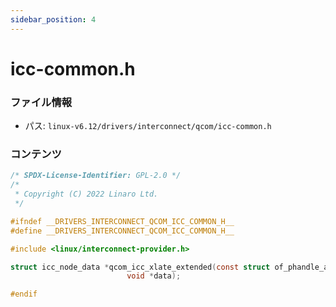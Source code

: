 ```yaml
---
sidebar_position: 4
---
```

# icc-common.h

### ファイル情報

- パス: `linux-v6.12/drivers/interconnect/qcom/icc-common.h`

### コンテンツ

```h
/* SPDX-License-Identifier: GPL-2.0 */
/*
 * Copyright (C) 2022 Linaro Ltd.
 */

#ifndef __DRIVERS_INTERCONNECT_QCOM_ICC_COMMON_H__
#define __DRIVERS_INTERCONNECT_QCOM_ICC_COMMON_H__

#include <linux/interconnect-provider.h>

struct icc_node_data *qcom_icc_xlate_extended(const struct of_phandle_args *spec,
					      void *data);

#endif

```
